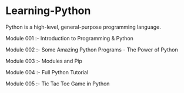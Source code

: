 # Learning-Python
Python is a high-level, general-purpose programming language.

Module 001 :- Introduction to Programming & Python

Module 002 :- Some Amazing Python Programs - The Power of Python

Module 003 :- Modules and Pip

Module 004 :- Full Python Tutorial

Module 005 :- Tic Tac Toe Game in Python
